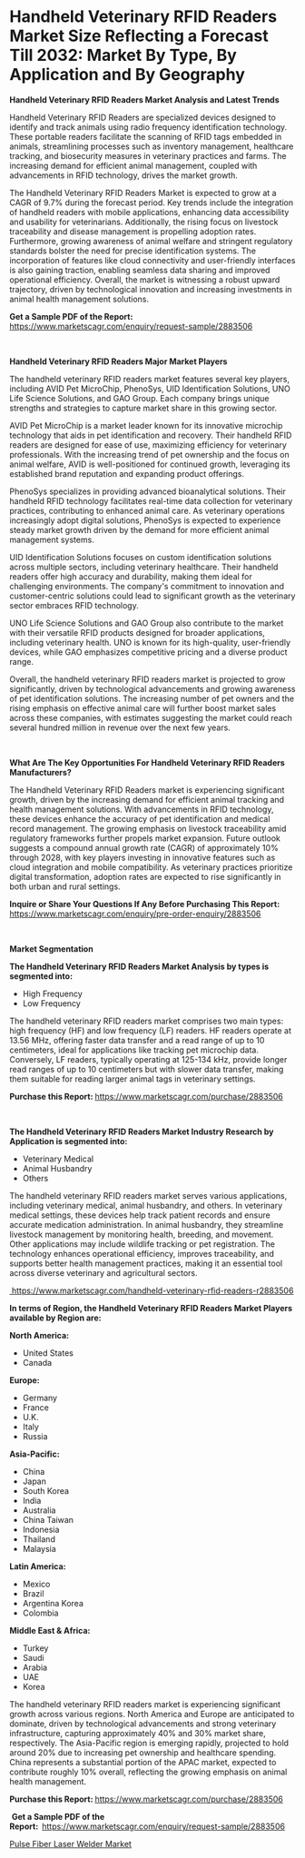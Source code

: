 <p><h1>Handheld Veterinary RFID Readers Market Size Reflecting a Forecast Till 2032: Market By Type, By Application and By Geography</h1></p><p><strong>Handheld Veterinary RFID Readers Market Analysis and Latest Trends</strong></p>
<p><p>Handheld Veterinary RFID Readers are specialized devices designed to identify and track animals using radio frequency identification technology. These portable readers facilitate the scanning of RFID tags embedded in animals, streamlining processes such as inventory management, healthcare tracking, and biosecurity measures in veterinary practices and farms. The increasing demand for efficient animal management, coupled with advancements in RFID technology, drives the market growth.</p><p>The Handheld Veterinary RFID Readers Market is expected to grow at a CAGR of 9.7% during the forecast period. Key trends include the integration of handheld readers with mobile applications, enhancing data accessibility and usability for veterinarians. Additionally, the rising focus on livestock traceability and disease management is propelling adoption rates. Furthermore, growing awareness of animal welfare and stringent regulatory standards bolster the need for precise identification systems. The incorporation of features like cloud connectivity and user-friendly interfaces is also gaining traction, enabling seamless data sharing and improved operational efficiency. Overall, the market is witnessing a robust upward trajectory, driven by technological innovation and increasing investments in animal health management solutions.</p></p>
<p><strong>Get a Sample PDF of the Report:&nbsp;</strong> <a href="https://www.marketscagr.com/enquiry/request-sample/2883506?utm_campaign=2650&utm_medium=2&utm_source=Github&utm_content=ia&utm_term=13032025&utm_id=handheld-veterinary-rfid-readers">https://www.marketscagr.com/enquiry/request-sample/2883506</a></p>
<p>&nbsp;</p>
<p><strong>Handheld Veterinary RFID Readers Major Market Players</strong></p>
<p><p>The handheld veterinary RFID readers market features several key players, including AVID Pet MicroChip, PhenoSys, UID Identification Solutions, UNO Life Science Solutions, and GAO Group. Each company brings unique strengths and strategies to capture market share in this growing sector.</p><p>AVID Pet MicroChip is a market leader known for its innovative microchip technology that aids in pet identification and recovery. Their handheld RFID readers are designed for ease of use, maximizing efficiency for veterinary professionals. With the increasing trend of pet ownership and the focus on animal welfare, AVID is well-positioned for continued growth, leveraging its established brand reputation and expanding product offerings.</p><p>PhenoSys specializes in providing advanced bioanalytical solutions. Their handheld RFID technology facilitates real-time data collection for veterinary practices, contributing to enhanced animal care. As veterinary operations increasingly adopt digital solutions, PhenoSys is expected to experience steady market growth driven by the demand for more efficient animal management systems.</p><p>UID Identification Solutions focuses on custom identification solutions across multiple sectors, including veterinary healthcare. Their handheld readers offer high accuracy and durability, making them ideal for challenging environments. The company's commitment to innovation and customer-centric solutions could lead to significant growth as the veterinary sector embraces RFID technology.</p><p>UNO Life Science Solutions and GAO Group also contribute to the market with their versatile RFID products designed for broader applications, including veterinary health. UNO is known for its high-quality, user-friendly devices, while GAO emphasizes competitive pricing and a diverse product range. </p><p>Overall, the handheld veterinary RFID readers market is projected to grow significantly, driven by technological advancements and growing awareness of pet identification solutions. The increasing number of pet owners and the rising emphasis on effective animal care will further boost market sales across these companies, with estimates suggesting the market could reach several hundred million in revenue over the next few years.</p></p>
<p>&nbsp;</p>
<p><strong>What Are The Key Opportunities For Handheld Veterinary RFID Readers Manufacturers?</strong></p>
<p><p>The Handheld Veterinary RFID Readers market is experiencing significant growth, driven by the increasing demand for efficient animal tracking and health management solutions. With advancements in RFID technology, these devices enhance the accuracy of pet identification and medical record management. The growing emphasis on livestock traceability amid regulatory frameworks further propels market expansion. Future outlook suggests a compound annual growth rate (CAGR) of approximately 10% through 2028, with key players investing in innovative features such as cloud integration and mobile compatibility. As veterinary practices prioritize digital transformation, adoption rates are expected to rise significantly in both urban and rural settings.</p></p>
<p><strong>Inquire or Share Your Questions If Any Before Purchasing This Report:</strong> <a href="https://www.marketscagr.com/enquiry/pre-order-enquiry/2883506?utm_campaign=2650&utm_medium=2&utm_source=Github&utm_content=ia&utm_term=13032025&utm_id=handheld-veterinary-rfid-readers">https://www.marketscagr.com/enquiry/pre-order-enquiry/2883506</a></p>
<p>&nbsp;</p>
<p><strong>Market Segmentation</strong></p>
<p><strong>The Handheld Veterinary RFID Readers Market Analysis by types is segmented into:</strong></p>
<p><ul><li> High Frequency</li><li>Low Frequency </li></ul></p>
<p><p>The handheld veterinary RFID readers market comprises two main types: high frequency (HF) and low frequency (LF) readers. HF readers operate at 13.56 MHz, offering faster data transfer and a read range of up to 10 centimeters, ideal for applications like tracking pet microchip data. Conversely, LF readers, typically operating at 125-134 kHz, provide longer read ranges of up to 10 centimeters but with slower data transfer, making them suitable for reading larger animal tags in veterinary settings.</p></p>
<p><strong>Purchase this Report:&nbsp;</strong><a href="https://www.marketscagr.com/purchase/2883506?utm_campaign=2650&utm_medium=2&utm_source=Github&utm_content=ia&utm_term=13032025&utm_id=handheld-veterinary-rfid-readers">https://www.marketscagr.com/purchase/2883506</a></p>
<p>&nbsp;</p>
<p><strong>The Handheld Veterinary RFID Readers Market Industry Research by Application is segmented into:</strong></p>
<p><ul><li> Veterinary Medical</li><li>Animal Husbandry</li><li>Others </li></ul></p>
<p><p>The handheld veterinary RFID readers market serves various applications, including veterinary medical, animal husbandry, and others. In veterinary medical settings, these devices help track patient records and ensure accurate medication administration. In animal husbandry, they streamline livestock management by monitoring health, breeding, and movement. Other applications may include wildlife tracking or pet registration. The technology enhances operational efficiency, improves traceability, and supports better health management practices, making it an essential tool across diverse veterinary and agricultural sectors.</p></p>
<p><a href="https://www.marketscagr.com/handheld-veterinary-rfid-readers-r2883506?utm_campaign=2650&utm_medium=2&utm_source=Github&utm_content=ia&utm_term=13032025&utm_id=handheld-veterinary-rfid-readers">&nbsp;https://www.marketscagr.com/handheld-veterinary-rfid-readers-r2883506</a></p>
<p><strong>In terms of Region, the Handheld Veterinary RFID Readers Market Players available by Region are:</strong></p>
<p>
    <p> <strong> North America: </strong>
        <ul>
            <li>United States</li>
            <li>Canada</li>
        </ul>
        </p> 
    <p> <strong> Europe: </strong>
        <ul>
            <li>Germany</li>
            <li>France</li>
            <li>U.K.</li>
            <li>Italy</li>
            <li>Russia</li>
        </ul>
        </p> 
    <p> <strong> Asia-Pacific: </strong>
        <ul>
            <li>China</li>
            <li>Japan</li>
            <li>South Korea</li>
            <li>India</li>
            <li>Australia</li>
            <li>China Taiwan</li>
            <li>Indonesia</li>
            <li>Thailand</li>
            <li>Malaysia</li>
        </ul>
        </p> 
    <p> <strong> Latin America: </strong>
        <ul>
            <li>Mexico</li>
            <li>Brazil</li>
            <li>Argentina Korea</li>
            <li>Colombia</li>
        </ul>
        </p> 
    <p> <strong> Middle East & Africa: </strong>
        <ul>
            <li>Turkey</li>
            <li>Saudi</li>
            <li>Arabia</li>
            <li>UAE</li>
            <li>Korea</li>
        </ul>
    </p>
    </p>
<p><p>The handheld veterinary RFID readers market is experiencing significant growth across various regions. North America and Europe are anticipated to dominate, driven by technological advancements and strong veterinary infrastructure, capturing approximately 40% and 30% market share, respectively. The Asia-Pacific region is emerging rapidly, projected to hold around 20% due to increasing pet ownership and healthcare spending. China represents a substantial portion of the APAC market, expected to contribute roughly 10% overall, reflecting the growing emphasis on animal health management.</p></p>
<p><strong>Purchase this Report: </strong><a href="https://www.marketscagr.com/purchase/2883506?utm_campaign=2650&utm_medium=2&utm_source=Github&utm_content=ia&utm_term=13032025&utm_id=handheld-veterinary-rfid-readers">https://www.marketscagr.com/purchase/2883506</a></p>
<p>&nbsp;<strong>Get a Sample PDF of the Report:&nbsp;&nbsp;</strong><a href="https://www.marketscagr.com/enquiry/request-sample/2883506?utm_campaign=2650&utm_medium=2&utm_source=Github&utm_content=ia&utm_term=13032025&utm_id=handheld-veterinary-rfid-readers">https://www.marketscagr.com/enquiry/request-sample/2883506</a></p>
<p><strong></strong></p>
<p><p><a href="https://github.com/bolalfredia7777/Market-Research-Report-List-1/blob/main/pulse-fiber-laser-welder-market.md?utm_campaign=2650&utm_medium=2&utm_source=Github&utm_content=ia&utm_term=13032025&utm_id=handheld-veterinary-rfid-readers">Pulse Fiber Laser Welder Market</a></p></p>